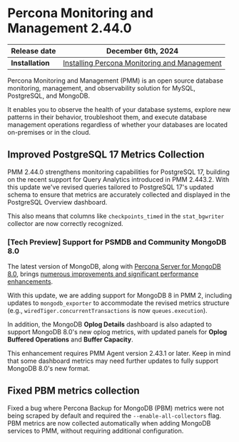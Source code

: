 # Percona Monitoring and Management 2.44.0

| **Release date** | December 6th, 2024                                                                                     |
| -----------------| ----------------------------------------------------------------------------------------------- |
| **Installation** | [Installing Percona Monitoring and Management](../quickstart/index.md) |

Percona Monitoring and Management (PMM) is an open source database monitoring, management, and observability solution for MySQL, PostgreSQL, and MongoDB.

It enables you to observe the health of your database systems, explore new patterns in their behavior, troubleshoot them, and execute database management operations regardless of whether your databases are located on-premises or in the cloud.

## Improved PostgreSQL 17 Metrics Collection

PMM 2.44.0 strengthens monitoring capabilities for PostgreSQL 17, building on the recent support for Query Analytics introduced in PMM 2.443.2. 
With this update we've revised queries tailored to PostgreSQL 17's updated schema to ensure that metrics are accurately collected and displayed in the PostgreSQL Overview dashboard.

This also means that columns like `checkpoints_timed` in the `stat_bgwriter` collector are now correctly recognized.

### [Tech Preview] Support for PSMDB  and Community MongoDB 8.0

The latest version of MongoDB, along with [Percona Server for MongoDB 8.0](https://www.percona.com/software/mongodb/percona-server-for-mongodb), brings [numerous improvements and significant performance enhancements](https://www.mongodb.com/docs/manual/release-notes/8.0/).

With this update, we are adding support for MongoDB 8 in PMM 2, including updates to `mongodb_exporter` to accommodate the revised metrics structure (e.g., `wiredTiger.concurrentTransactions` is now `queues.execution`).

In addition, the MongoDB **Oplog Details** dashboard is also adapted to support MongoDB 8.0's new oplog metrics, with updated panels for **Oplog Buffered Operations** and **Buffer Capacity**.

This enhancement requires PMM Agent version 2.43.1 or later. Keep in mind that some dashboard metrics may need further updates to fully support MongoDB 8.0's new format.

## Fixed PBM metrics collection

Fixed a bug where Percona Backup for MongoDB (PBM) metrics were not being scraped by default and required the `--enable-all-collectors` flag. PBM metrics are now collected automatically when adding MongoDB services to PMM, without requiring additional configuration.